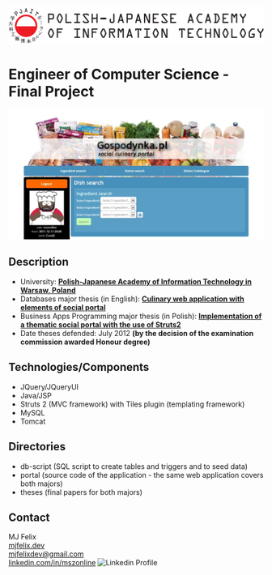 ![Polish-Japanese Academy of Information Technology in Warsaw, Poland](./pjwstk-logo.png)

# Engineer of Computer Science - Final Project

![Social Culinary Portal](./engineer-of-computer-science-final-project.jpg)

## Description

- University: **[Polish-Japanese Academy of Information Technology in Warsaw, Poland](https://www.pja.edu.pl/en/)**
- Databases major thesis (in English): **[Culinary web application with elements of social portal](theses/databases-major/Maciej_Szczesny_s5014_SDabd_praca_inzynierska.pdf)**
- Business Apps Programming major thesis (in Polish): **[Implementation of a thematic social portal with the use of Struts2](theses/business-applications-programming-major/Maciej_Szczesny_s5014_SDg_praca_inzynierska.pdf)**
- Date theses defended: July 2012 **(by the decision of the examination commission awarded Honour degree)**

## Technologies/Components

- JQuery/JQueryUI
- Java/JSP
- Struts 2 (MVC framework) with Tiles plugin (templating framework)
- MySQL
- Tomcat

## Directories

- db-script (SQL script to create tables and triggers and to seed data)
- portal (source code of the application - the same web application covers both majors)
- theses (final papers for both majors)

## Contact

MJ Felix<br>
[mjfelix.dev](https://mjfelix.dev)<br>
mjfelixdev@gmail.com<br>
[linkedin.com/in/mszonline](https://www.linkedin.com/in/mjfelix/) ![Linkedin Profile](https://i.stack.imgur.com/gVE0j.png)

